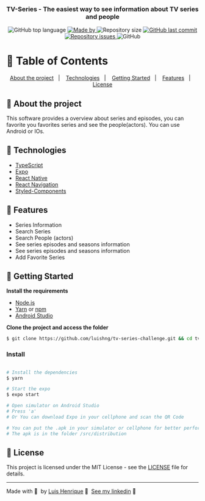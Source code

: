<h3 align="center">
  TV-Series - The easiest way to see information about TV series and people
</h3>

<p align="center">
  <img alt="GitHub top language" src="https://img.shields.io/github/languages/top/luishng/tv-series-challenge?color=ff9000&logoColor=232129">

  <a href="https://www.linkedin.com/in/luishng/">
    <img alt="Made by" src="https://img.shields.io/badge/made%20by-Luis%20Henrique-ff9000">
  </a>
  
  <img alt="Repository size" src="https://img.shields.io/github/repo-size/luishng/tv-series-challenge?color=ff9000&logoColor=232129">
  
  <a href="https://github.com/luishng/tv-series-challenge/commits/master">
    <img alt="GitHub last commit" src="https://img.shields.io/github/last-commit/luishng/tv-series-challenge?color=ff9000&logoColor=232129">
  </a>
  
  <a href="https://github.com/luishng/tv-series-challenge/issues">
    <img alt="Repository issues" src="https://img.shields.io/github/issues/luishng/tv-series-challenge?color=ff9000&logoColor=232129">
  </a>
  
  <img alt="GitHub" src="https://img.shields.io/github/license/luishng/tv-series-challenge?color=ff9000&logoColor=232129">
</p>

# 📍 Table of Contents

<p align="center">
  <a href="#recycle-about-the-project">About the project</a>&nbsp;&nbsp;&nbsp;|&nbsp;&nbsp;&nbsp;
  <a href="#-technologies">Technologies</a>&nbsp;&nbsp;&nbsp;|&nbsp;&nbsp;&nbsp;
  <a href="#-getting-started">Getting Started</a>&nbsp;&nbsp;&nbsp;|&nbsp;&nbsp;&nbsp;
  <a href="#-features">Features</a>&nbsp;&nbsp;&nbsp;|&nbsp;&nbsp;&nbsp;
  <a href="#-license">License</a>
</p>

## 💈 About the project

This software provides a overview about series and episodes, you can favorite you favorites series and see the people(actors). You can use Android or IOs.

## 🚀 Technologies

- [TypeScript](https://www.typescriptlang.org/)
- [Expo](https://expo.dev/)
- [React Native](https://reactnative.dev/)
- [React Navigation](https://reactnavigation.org/)
- [Styled-Components](https://styled-components.com/)

## 🔗 Features

- Series Information
- Search Series
- Search People (actors)
- See series episodes and seasons information
- See series episodes and seasons information
- Add Favorite Series

## 🏁 Getting Started

**Install the requirements**

- [Node.js](https://nodejs.org/en/)
- [Yarn](https://classic.yarnpkg.com/) or [npm](https://www.npmjs.com/)
- [Android Studio](https://developer.android.com/studio)

**Clone the project and access the folder**

```bash
$ git clone https://github.com/luishng/tv-series-challenge.git && cd tv-series-challenge
```

### Install

```bash

# Install the dependencies
$ yarn

# Start the expo
$ expo start

# Open simulator on Android Studio
# Press 'a'
# Or You can download Expo in your cellphone and scan the QR Code

# You can put the .apk in your simulator or cellphone for better performance and experience
# The apk is in the folder /src/distribution
```

## 📝 License

This project is licensed under the MIT License - see the [LICENSE](LICENSE) file for details.

---

Made with 💙&nbsp; by [Luis Henrique](https://github.com/luishng) 👋 &nbsp;[See my linkedin](https://www.linkedin.com/in/luishng/) 👷
